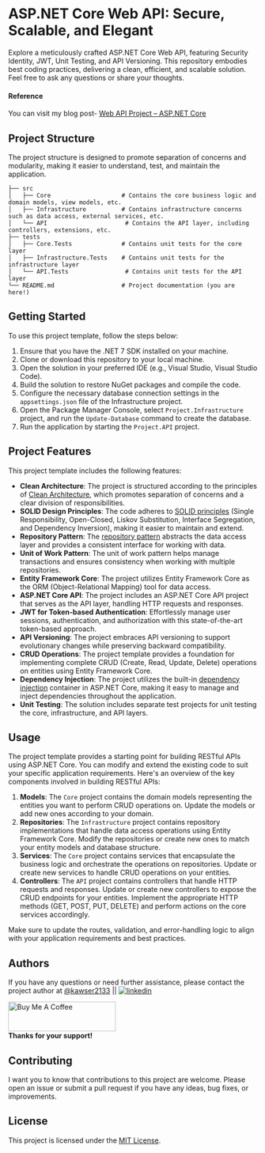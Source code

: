 # ASP.NET Core Web API: Secure, Scalable, and Elegant
Explore a meticulously crafted ASP.NET Core Web API, featuring Security Identity, JWT, Unit Testing, and API Versioning. This repository embodies best coding practices, delivering a clean, efficient, and scalable solution. Feel free to ask any questions or share your thoughts.

#### Reference
You can visit my blog post- [Web API Project – ASP.NET Core](https://binarybytez.com/asp-net-core-web-api-project/)

## Project Structure

The project structure is designed to promote separation of concerns and modularity, making it easier to understand, test, and maintain the application.

```
├── src
│   ├── Core                    # Contains the core business logic and domain models, view models, etc.
│   ├── Infrastructure          # Contains infrastructure concerns such as data access, external services, etc.
│   └── API                      # Contains the API layer, including controllers, extensions, etc.
├── tests
│   ├── Core.Tests              # Contains unit tests for the core layer
│   ├── Infrastructure.Tests    # Contains unit tests for the infrastructure layer
│   └── API.Tests                # Contains unit tests for the API layer
└── README.md                   # Project documentation (you are here!)
```

## Getting Started

To use this project template, follow the steps below:

1. Ensure that you have the .NET 7 SDK installed on your machine.
2. Clone or download this repository to your local machine.
3. Open the solution in your preferred IDE (e.g., Visual Studio, Visual Studio Code).
4. Build the solution to restore NuGet packages and compile the code.
5. Configure the necessary database connection settings in the `appsettings.json` file of the Infrastructure project.
6. Open the Package Manager Console, select `Project.Infrastructure` project, and run the `Update-Database` command to create the database.
7. Run the application by starting the `Project.API` project.

## Project Features

This project template includes the following features:

- **Clean Architecture**: The project is structured according to the principles of [Clean Architecture](https://binarybytez.com/understanding-clean-architecture/), which promotes separation of concerns and a clear division of responsibilities.
- **SOLID Design Principles**: The code adheres to [SOLID principles](https://binarybytez.com/mastering-solid-design-principles/) (Single Responsibility, Open-Closed, Liskov Substitution, Interface Segregation, and Dependency Inversion), making it easier to maintain and extend.
- **Repository Pattern**: The [repository pattern](https://binarybytez.com/understanding-clean-architecture/) abstracts the data access layer and provides a consistent interface for working with data.
- **Unit of Work Pattern**: The unit of work pattern helps manage transactions and ensures consistency when working with multiple repositories.
- **Entity Framework Core**: The project utilizes Entity Framework Core as the ORM (Object-Relational Mapping) tool for data access.
- **ASP.NET Core API**: The project includes an ASP.NET Core API project that serves as the API layer, handling HTTP requests and responses.
- **JWT for Token-based Authentication**: Effortlessly manage user sessions, authentication, and authorization with this state-of-the-art token-based approach.
- **API Versioning**: The project embraces API versioning to support evolutionary changes while preserving backward compatibility.
- **CRUD Operations**: The project template provides a foundation for implementing complete CRUD (Create, Read, Update, Delete) operations on entities using Entity Framework Core.
- **Dependency Injection**: The project utilizes the built-in [dependency injection](https://binarybytez.com/understanding-dependency-injection/) container in ASP.NET Core, making it easy to manage and inject dependencies throughout the application.
- **Unit Testing**: The solution includes separate test projects for unit testing the core, infrastructure, and API layers.

## Usage

The project template provides a starting point for building RESTful APIs using ASP.NET Core. You can modify and extend the existing code to suit your specific application requirements. Here's an overview of the key components involved in building RESTful APIs:

1. **Models**: The `Core` project contains the domain models representing the entities you want to perform CRUD operations on. Update the models or add new ones according to your domain.
2. **Repositories**: The `Infrastructure` project contains repository implementations that handle data access operations using Entity Framework Core. Modify the repositories or create new ones to match your entity models and database structure.
3. **Services**: The `Core` project contains services that encapsulate the business logic and orchestrate the operations on repositories. Update or create new services to handle CRUD operations on your entities.
4. **Controllers**: The `API` project contains controllers that handle HTTP requests and responses. Update or create new controllers to expose the CRUD endpoints for your entities. Implement the appropriate HTTP methods (GET, POST, PUT, DELETE) and perform actions on the core services accordingly.

Make sure to update the routes, validation, and error-handling logic to align with your application requirements and best practices.

## Authors

If you have any questions or need further assistance, please contact the project author at [@kawser2133](https://www.github.com/kawser2133) || [![linkedin](https://img.shields.io/badge/linkedin-0A66C2?style=for-the-badge&logo=linkedin&logoColor=white)](https://www.linkedin.com/in/kawser2133)

<a href="https://www.buymeacoffee.com/kawser" target="_blank"><img src="https://cdn.buymeacoffee.com/buttons/v2/default-yellow.png" alt="Buy Me A Coffee" style="height: 60px !important;width: 217px !important;" ></a><br/>
**Thanks for your support!**

## Contributing

I want you to know that contributions to this project are welcome. Please open an issue or submit a pull request if you have any ideas, bug fixes, or improvements.

## License

This project is licensed under the [MIT License](LICENSE).

